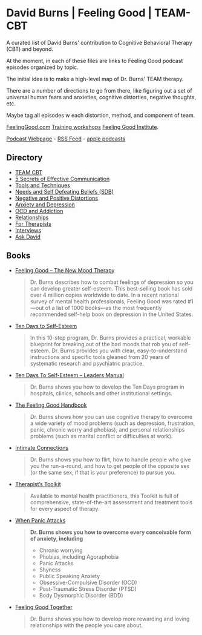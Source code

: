# David Burns | Feeling Good | TEAM-CBT

A curated list of David Burns' contribution to Cognitive Behavioral Therapy (CBT) and beyond.

At the moment, in each of these files are links to Feeling Good podcast episodes organized by topic.

The initial idea is to make a high-level map of Dr. Burns' TEAM therapy.

There are a number of directions to go from there, like figuring out a set of universal human fears and anxieties, cognitive distorties, negative thoughts, etc. 

Maybe tag all episodes w each distortion, method, and component of team.

[FeelingGood.com](https://feelinggood.com/)
[Training workshops](https://feelinggood.com/workshops/) 
[Feeling Good Institute](http://www.feelinggoodinstitute.com).

[Podcast Webpage](https://feelinggood.com/list-of-feeling-good-podcasts/) - [RSS Feed](https://feelinggood.libsyn.com/rss) - [apple podcasts](https://podcasts.apple.com/us/podcast/feeling-good-podcast-team-cbt-the-new-mood-therapy/id1171155453)


## Directory

* [TEAM CBT](TEAM-CBT-therapy.md)
* [5 Secrets of Effective Communication](5-secrets-effective-communication.md)
* [Tools and Techniques](tools-and-techniques.md)
* [Needs and Self Defeating Beliefs (SDB)](needs-beliefs-sdb-negative-positive-distortions.md#needs-and-self-defeating-beliefs-sdb)
* [Negative and Positive Distortions](needs-beliefs-sdb-negative-positive-distortions.md#negative-and-positive-distortions)
* [Anxiety and Depression](anxiety-depression.md)
* [OCD and Addiction](ocd-addiction-compulsion.md)
* [Relationships](relationships.md)
* [For Therapists](for-therapists.md)
* [Interviews](interviews.md)
* [Ask David](ask-david.md)

## Books

* [Feeling Good – The New Mood Therapy](https://amzn.to/2z7FZPS)
  > Dr. Burns describes how to combat feelings of depression so you can develop greater self-esteem. This best-selling book has sold over 4 million copies worldwide to date. In a recent national survey of mental health professionals, Feeling Good was rated #1—out of a list of 1000 books—as the most frequently recommended self-help book on depression in the United States.
* [Ten Days to Self-Esteem](https://amzn.to/2zftQsB)
  > In this 10-step program, Dr. Burns provides a practical, workable blueprint for breaking out of the bad moods that rob you of self-esteem. Dr. Burns provides you with clear, easy-to-understand instructions and specific tools gleaned from 20 years of systematic research and psychiatric practice.
* [Ten Days To Self-Esteem – Leaders Manual](https://amzn.to/2YX2SoL)
  > Dr. Burns shows you how to develop the Ten Days program in hospitals, clinics, schools and other institutional settings.
* [The Feeling Good Handbook](https://amzn.to/2Hb4NLs)
  > Dr. Burns shows how you can use cognitive therapy to overcome a wide variety of mood problems (such as depression, frustration, panic, chronic worry and phobias), and personal relationships problems (such as marital conflict or difficulties at work).
* [Intimate Connections](https://amzn.to/2Z6RDFv)
  > Dr. Burns shows you how to flirt, how to handle people who give you the run-a-round, and how to get people of the opposite sex (or the same sex, if that is your preference) to pursue you.
* [Therapist’s Toolkit](https://feelinggood.com/resources-for-therapists-2/therapists-toolkit/)
  > Available to mental health practitioners, this Toolkit is full of comprehensive, state-of-the-art assessment and treatment tools for every aspect of therapy.
* [When Panic Attacks](https://amzn.to/2H91zYI)
  > **Dr. Burns shows you how to overcome every conceivable form of anxiety, including**
  > * Chronic worrying
  > * Phobias, including Agoraphobia
  > * Panic Attacks
  > * Shyness
  > * Public Speaking Anxiety
  > * Obsessive-Compulsive Disorder (OCD)
  > * Post-Traumatic Stress Disorder (PTSD)
  > * Body Dysmorphic Disorder (BDD)
* [Feeling Good Together](https://amzn.to/2YSDP64)
  > Dr. Burns shows you how to develop more rewarding and loving relationships with the people you care about.

 